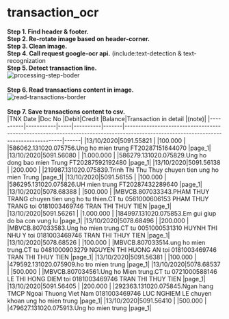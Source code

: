 # transaction_ocr
**Step 1. Find header & footer. </br>** 
**Step 2. Re-rotate image based on header-corner.</br>**
**Step 3. Clean image.</br>**
**Step 4. Call request google-ocr api.** (include:text-detection & text-recognization </br>
**Step 5. Detect transaction line.</br>**
![processing-step-boder](https://user-images.githubusercontent.com/24487114/136387897-961d28ec-c064-4191-b135-836cfaf3753e.gif) </br> </br>
**Step 6. Read transactions content in image.</br>**
![read-transactions-border](https://user-images.githubusercontent.com/24487114/136387974-751258bc-8ed1-4388-ad41-b176a9ec16c8.gif) </br> </br>
**Step 7. Save transactions content to csv.</br>**
|TNX Date  |Doc No     |Debit|Credit    |Balance|Transaction in detail                                                                                                                |(note)|
|----------|-----------|-----|----------|-------|-------------------------------------------------------------------------------------------------------------------------------------|------|
|13/10/2020|5091.55821 |     |100.000   |       |586062.131020.075756.Ung ho mien trung FT20287151644070                                                                              |page_1|
|13/10/2020|5091.56080 |     |1.000.000 |       |586279.131020.075829.Ung ho dong bao mien Trung FT20287592192480                                                                     |page_1|
|13/10/2020|5091.56138 |     |200.000   |       |219987.131020.075839.Trinh Thi Thu Thuy chuyen tien ung ho mien Trung                                                                |page_1|
|13/10/2020|5091.56155 |     |100.000   |       |586295.131020.075826.UH mien trung FT20287432289640                                                                                  |page_1|
|13/10/2020|5078.68388 |     |500.000   |       |MBVCB.807033343.PHAM THUY TRANG chuyen tien ung ho tu thien.CT tu 0561000606153 PHAM THUY TRANG toi 0181003469746 TRAN THI THUY TIEN |page_1|
|13/10/2020|5091.56261 |     |1.000.000 |       |184997.131020.075853.Em gui giup do ba con vung lu                                                                                   |page_1|
|13/10/2020|5078.68496 |     |200.000   |       |MBVCB.807033583.Ung ho mien trung.CT tu 0051000531310 HUYNH THI NHU Y toi 0181003469746 TRAN THI THUY TIEN                           |page_1|
|13/10/2020|5078.68526 |     |100.000   |       |MBVCB.807033514.ung ho mien trung.CT tu 0481000903279 NGUYEN THI HUONG AN toi 0181003469746 TRAN THI THUY TIEN                       |page_1|
|13/10/2020|5091.56381 |     |100.000   |       |479592.131020.075909.ho tro mien trung                                                                                               |page_1|
|13/10/2020|5078.68537 |     |500.000   |       |MBVCB.807034561.Ung ho Mien trung.CT tu 0721000588146 LE THI HONG DIEM toi 0181003469746 TRAN THI THUY TIEN                          |page_1|
|13/10/2020|5091.56405 |     |200.000   |       |292363.131020.075845.Ngan hang TMCP Ngoai Thuong Viet Nam 0181003469746 LUC NGHIEM LE chuyen khoan ung ho mien trung                 |page_1|
|13/10/2020|5091.56410 |     |500.000   |       |479627.131020.075913.Ung ho mien trung     |page_1|
